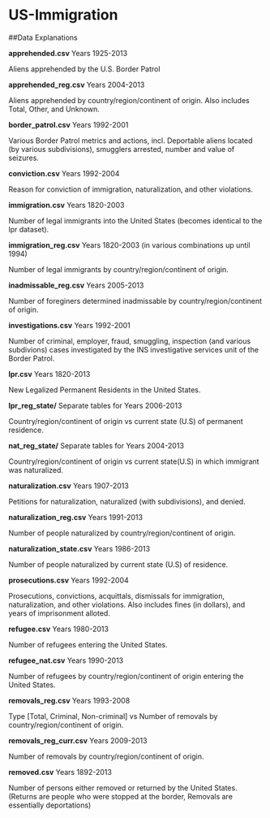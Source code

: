 # US-Immigration
##Data Explanations

**apprehended.csv** Years 1925-2013

Aliens apprehended by the U.S. Border Patrol

**apprehended_reg.csv** Years 2004-2013

Aliens apprehended by country/region/continent of origin. Also includes Total, Other, and Unknown.

**border_patrol.csv** Years 1992-2001

Various Border Patrol metrics and actions, incl. Deportable aliens located (by various subdivisions), smugglers arrested, number and value of seizures.

**conviction.csv** Years 1992-2004

Reason for conviction of immigration, naturalization, and other violations.

**immigration.csv** Years 1820-2003

Number of legal immigrants into the United States (becomes identical to the lpr dataset).

**immigration_reg.csv** Years 1820-2003 (in various combinations up until 1994)

Number of legal immigrants by country/region/continent of origin.

**inadmissable_reg.csv** Years 2005-2013

Number of foreginers determined inadmissable by country/region/continent of origin.

**investigations.csv** Years 1992-2001

Number of criminal, employer, fraud, smuggling, inspection (and various subdivions) cases investigated by the INS investigative services unit of the Border Patrol.

**lpr.csv** Years 1820-2013

New Legalized Permanent Residents in the United States.

**lpr_reg_state/** Separate tables for Years 2006-2013

Country/region/continent of origin vs current state (U.S) of permanent residence.

**nat_reg_state/** Separate tables for Years 2004-2013

Country/region/continent of origin vs current state(U.S) in which immigrant was naturalized.

**naturalization.csv** Years 1907-2013

Petitions for naturalization, naturalized (with subdivisions), and denied.

**naturalization_reg.csv** Years 1991-2013

Number of people naturalized by country/region/continent of origin.

**naturalization_state.csv** Years 1986-2013

Number of people naturalized by current state (U.S) of residence.

**prosecutions.csv** Years 1992-2004

Prosecutions, convictions, acquittals, dismissals for immigration, naturalization, and other violations. Also includes fines (in dollars), and years of imprisonment alloted.

**refugee.csv** Years 1980-2013

Number of refugees entering the United States.

**refugee_nat.csv** Years 1990-2013

Number of refugees by country/region/continent of origin entering the United States.

**removals_reg.csv** Years 1993-2008

Type [Total, Criminal, Non-criminal] vs Number of removals by country/region/continent of origin.

**removals\_reg\_curr.csv** Years 2009-2013

Number of removals by country/region/continent of origin.

**removed.csv** Years 1892-2013

Number of persons either removed or returned by the United States. (Returns are people who were stopped at the border, Removals are essentially deportations)
